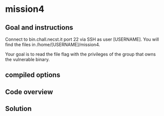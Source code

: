 # mission4
## Goal and instructions
Connect to bin.chall.necst.it port 22 via SSH as user [USERNAME]. You will find the files in /home/[USERNAME]/mission4.

Your goal is to read the file flag with the privileges of the group that owns the vulnerable binary.
## compiled options

## Code overview



## Solution
